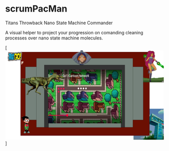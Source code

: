 # scrumPacMan

Titans Throwback Nano State Machine Commander

A visual helper to project your progression on comanding cleaning processes over nano state machine molecules.



[![Jonas Savimby bebe un veneno que envenena la muerte y no puede morir UNITA Unity3D ... ](https://raw.githubusercontent.com/rgarro/scrumPacMan/main/preview.png)]
